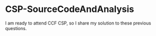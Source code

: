 # CSP-SourceCodeAndAnalysis
I am ready to attend CCF CSP, so I share my solution to these previous questions.

